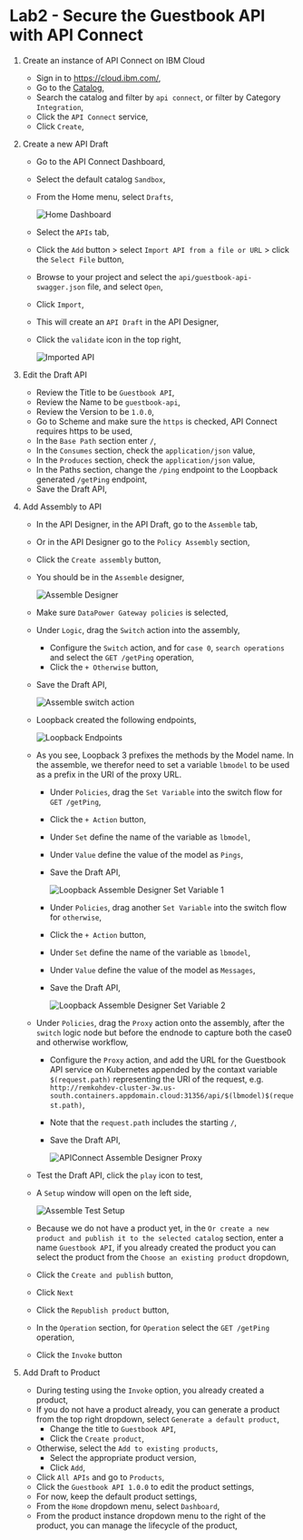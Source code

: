 # Lab2 - Secure the Guestbook API with API Connect

1. Create an instance of API Connect on IBM Cloud

	* Sign in to https://cloud.ibm.com/,
	* Go to the [Catalog](https://cloud.ibm.com/catalog),
	* Search the catalog and filter by `api connect`, or filter by Category `Integration`,
	* Click the `API Connect` service,
	* Click `Create`,

2. Create a new API Draft

	* Go to the API Connect Dashboard,
	* Select the default catalog `Sandbox`,
	* From the Home menu, select `Drafts`,

		![Home Dashboard](../images/apic-home-dashboard.png)

	* Select the `APIs` tab,
	* Click the `Add` button > select `Import API from a file or URL` > click the `Select File` button,
	* Browse to your project and select the `api/guestbook-api-swagger.json` file, and select `Open`,
	* Click `Import`,
	* This will create an `API Draft` in the API Designer,
	* Click the `validate` icon in the top right,

		![Imported API](../images/apic-imported-api.png)

3. Edit the Draft API

	* Review the Title to be `Guestbook API`,
	* Review the Name to be `guestbook-api`,
	* Review the Version to be `1.0.0`,
	* Go to Scheme and make sure the `https` is checked, API Connect requires https to be used,
	* In the `Base Path` section enter `/`,
	* In the `Consumes` section, check the `application/json` value,
	* In the `Produces` section, check the `application/json` value,
	* In the Paths section, change the `/ping` endpoint to the Loopback generated `/getPing` endpoint,
	* Save the Draft API,


4. Add Assembly to API

	* In the API Designer, in the API Draft, go to the `Assemble` tab,
	* Or in the API Designer go to the `Policy Assembly` section, 
	* Click the `Create assembly` button,
	* You should be in the `Assemble` designer,

		![Assemble Designer](../images/apic-assemble-designer.png)

	* Make sure `DataPower Gateway policies` is selected,
	* Under `Logic`, drag the `Switch` action into the assembly,
    	* Configure the `Switch` action, and for `case 0`, `search operations` and select the `GET /getPing` operation,
    	* Click the `+ Otherwise` button,
  	* Save the Draft API,

		![Assemble switch action](../images/apic-assemble-switch.png)

  	* Loopback created the following endpoints,

		![Loopback Endpoints](../images/loopback-endpoints.png)

	* As you see, Loopback 3 prefixes the methods by the Model name. In the assemble, we therefor need to set a variable `lbmodel` to be used as a prefix in the URI of the proxy URL.
    	* Under `Policies`, drag the `Set Variable` into the switch flow for `GET /getPing`,
    	* Click the `+ Action` button,
    	* Under `Set` define the name of the variable as `lbmodel`,
    	* Under `Value` define the value of the model as `Pings`,
		* Save the Draft API,

			![Loopback Assemble Designer Set Variable 1](../images/apic-assemble-designer-set-variable-1.png)

		* Under `Policies`, drag another `Set Variable` into the switch flow for `otherwise`,
		* Click the `+ Action` button,
    	* Under `Set` define the name of the variable as `lbmodel`,
    	* Under `Value` define the value of the model as `Messages`,
    	* Save the Draft API,

			![Loopback Assemble Designer Set Variable 2](../images/apic-assemble-designer-set-variable-2.png)

	* Under `Policies`, drag the `Proxy` action onto the assembly, after the `switch` logic node but before the endnode to capture both the case0 and otherwise workflow,
    	* Configure the `Proxy` action, and add the URL for the Guestbook API service on Kubernetes appended by the contaxt variable `$(request.path)` representing the URI of the request, e.g. `http://remkohdev-cluster-3w.us-south.containers.appdomain.cloud:31356/api/$(lbmodel)$(request.path)`,
    	* Note that the `request.path` includes the starting `/`,
    	* Save the Draft API,

			![APIConnect Assemble Designer Proxy](../images/apic-assemble-designer-proxy.png)

	* Test the Draft API, click the `play` icon to test,
	* A `Setup` window will open on the left side,

		![Assemble Test Setup](../images/apic-assemble-test-setup.png)

	* Because we do not have a product yet, in the `Or create a new product and publish it to the selected catalog` section, enter a name `Guestbook API`, if you already created the product you can select the product from the `Choose an existing product` dropdown,
	* Click the `Create and publish` button,
	* Click `Next`
	* Click the `Republish product` button,
	* In the `Operation` section, for `Operation` select the `GET /getPing` operation,
	* Click the `Invoke` button

5. Add Draft to Product

	* During testing using the `Invoke` option, you already created a product,
	* If you do not have a product already, you can generate a product from the top right dropdown, select `Generate a default product`,
    	* Change the title to `Guestbook API`,
    	* Click the `Create product`,
  	* Otherwise, select the `Add to existing products`,
    	* Select the appropriate product version,
    	* Click `Add`,
  	* Click `All APIs` and go to `Products`,
  	* Click the `Guestbook API 1.0.0` to edit the product settings,
	* For now, keep the default product settings,
	* From the `Home` dropdown menu, select `Dashboard`,
	* From the product instance dropdown menu to the right of the product, you can manage the lifecycle of the product,
